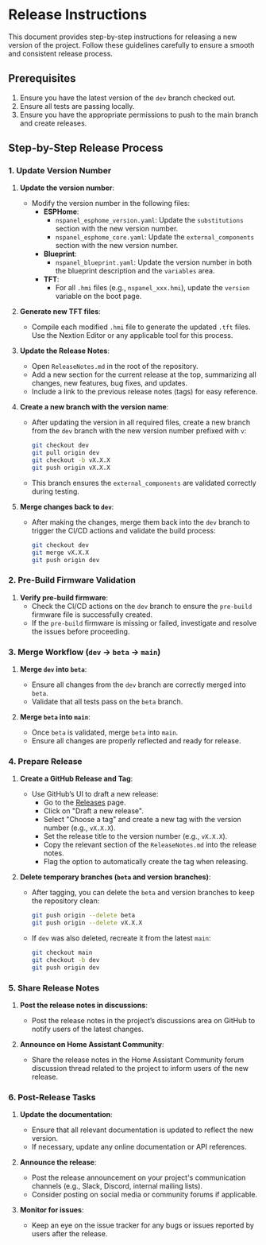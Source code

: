 # Release Instructions

This document provides step-by-step instructions for releasing a new version of the project. Follow these guidelines carefully to ensure a smooth and consistent release process.

## Prerequisites

1. Ensure you have the latest version of the `dev` branch checked out.
2. Ensure all tests are passing locally.
3. Ensure you have the appropriate permissions to push to the main branch and create releases.

## Step-by-Step Release Process

### 1. Update Version Number

1. **Update the version number**:
   - Modify the version number in the following files:
     - **ESPHome**:
       - `nspanel_esphome_version.yaml`: Update the `substitutions` section with the new version number.
       - `nspanel_esphome_core.yaml`: Update the `external_components` section with the new version number.
     - **Blueprint**:
       - `nspanel_blueprint.yaml`: Update the version number in both the blueprint description and the `variables` area.
     - **TFT**:
       - For all `.hmi` files (e.g., `nspanel_xxx.hmi`), update the `version` variable on the boot page.

2. **Generate new TFT files**:
   - Compile each modified `.hmi` file to generate the updated `.tft` files. Use the Nextion Editor or any applicable tool for this process.

3. **Update the Release Notes**:
   - Open `ReleaseNotes.md` in the root of the repository.
   - Add a new section for the current release at the top, summarizing all changes, new features, bug fixes, and updates.
   - Include a link to the previous release notes (tags) for easy reference.

4. **Create a new branch with the version name**:
   - After updating the version in all required files, create a new branch from the `dev` branch with the new version number prefixed with `v`:
     ```bash
     git checkout dev
     git pull origin dev
     git checkout -b vX.X.X
     git push origin vX.X.X
     ```
   - This branch ensures the `external_components` are validated correctly during testing.

5. **Merge changes back to `dev`**:
   - After making the changes, merge them back into the `dev` branch to trigger the CI/CD actions and validate the build process:
     ```bash
     git checkout dev
     git merge vX.X.X
     git push origin dev
     ```

### 2. Pre-Build Firmware Validation

1. **Verify pre-build firmware**:
   - Check the CI/CD actions on the `dev` branch to ensure the `pre-build` firmware file is successfully created.
   - If the `pre-build` firmware is missing or failed, investigate and resolve the issues before proceeding.

### 3. Merge Workflow (`dev` -> `beta` -> `main`)

1. **Merge `dev` into `beta`**:
   - Ensure all changes from the `dev` branch are correctly merged into `beta`.
   - Validate that all tests pass on the `beta` branch.

2. **Merge `beta` into `main`**:
   - Once `beta` is validated, merge `beta` into `main`.
   - Ensure all changes are properly reflected and ready for release.

### 4. Prepare Release

1. **Create a GitHub Release and Tag**:
   - Use GitHub’s UI to draft a new release:
     - Go to the [Releases](https://github.com/Blackymas/NSPanel_HA_Blueprint/releases) page.
     - Click on "Draft a new release".
     - Select "Choose a tag" and create a new tag with the version number (e.g., `vX.X.X`).
     - Set the release title to the version number (e.g., `vX.X.X`).
     - Copy the relevant section of the `ReleaseNotes.md` into the release notes.
     - Flag the option to automatically create the tag when releasing.

2. **Delete temporary branches (`beta` and version branches)**:
   - After tagging, you can delete the `beta` and version branches to keep the repository clean:
     ```bash
     git push origin --delete beta
     git push origin --delete vX.X.X
     ```
   - If `dev` was also deleted, recreate it from the latest `main`:
     ```bash
     git checkout main
     git checkout -b dev
     git push origin dev
     ```

### 5. Share Release Notes

1. **Post the release notes in discussions**:
   - Post the release notes in the project’s discussions area on GitHub to notify users of the latest changes.

2. **Announce on Home Assistant Community**:
   - Share the release notes in the Home Assistant Community forum discussion thread related to the project to inform users of the new release.

### 6. Post-Release Tasks

1. **Update the documentation**:
   - Ensure that all relevant documentation is updated to reflect the new version.
   - If necessary, update any online documentation or API references.

2. **Announce the release**:
   - Post the release announcement on your project's communication channels (e.g., Slack, Discord, internal mailing lists).
   - Consider posting on social media or community forums if applicable.

3. **Monitor for issues**:
   - Keep an eye on the issue tracker for any bugs or issues reported by users after the release.
